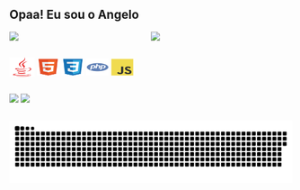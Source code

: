 ## Opaa! Eu sou o Angelo
 <div style = "display: grid; grid-template-columns: 1fr 1fr">
  <img height="auto" style = "float: left;" src="https://github-readme-stats.vercel.app/api?username=angelopedroso&show_icons=true&bg_color=DEG,485461,28313b&icon_color=23edcb&text_color=fff&title_color=23edcb&border_color=23edcb&include_all_commits=true&count_private=true"/>
  <img height="auto" src="https://github-readme-stats.vercel.app/api/top-langs/?username=angelopedroso&layout=compact&langs_count=7&&bg_color=DEG,485461,28313b&icon_color=23edcb&text_color=fff&title_color=23edcb&border_color=23edcb&border_radius=2px"/>
 </div>

##

 <div style="display: inline_block;">
  <img align="center" alt="Java" height="35" width="45" src="https://raw.githubusercontent.com/devicons/devicon/master/icons/java/java-plain.svg">
  <img align="center" alt="HTML" height="30" width="40" src="https://raw.githubusercontent.com/devicons/devicon/master/icons/html5/html5-original.svg">
  <img align="center" alt="CSS" height="30" width="40" src="https://raw.githubusercontent.com/devicons/devicon/master/icons/css3/css3-original.svg">
  <img align="center" alt="CSS" height="30" width="40" src="https://raw.githubusercontent.com/devicons/devicon/master/icons/php/php-plain.svg">
  <img align="center" alt="CSS" height="30" width="40" src="https://raw.githubusercontent.com/devicons/devicon/master/icons/javascript/javascript-original.svg">
 </div>

 ##

 <div> 
  <a href = "mailto:angelopedroso0@gmail.com"><img src="https://img.shields.io/badge/Gmail-D14836?style=for-the-badge&logo=gmail&logoColor=white" target="_blank"></a>
  <a href = "https://api.whatsapp.com/send?phone=5551997561207"><img src="https://img.shields.io/badge/WhatsApp-25D366?style=for-the-badge&logo=whatsapp&logoColor=white" target="_blank"></a>
 </div>

  ##

  ![Snake animation](https://github.com/angelopedroso/angelopedroso/blob/output/github-contribution-grid-snake.svg)

 </div>
